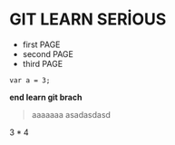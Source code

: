 # GIT LEARN SERİOUS

- first PAGE
- second PAGE
- third PAGE

`var a = 3;`

**end learn git brach**

> aaaaaaa
> asadasdasd

$3*4$



